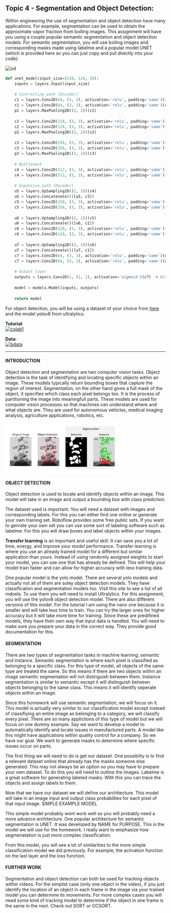 ## Topic 4 - Segmentation and Object Detection:
Within engineering the use of segmentation and object detection have many applications. For example, segmentation can be used to obtain the approximate vapor fraction from boiling images. This assignment will have you using a couple popular semantic segmentation and object detection models.
For semantic segmentation, you will use boiling images and corresponding masks made using labelme and a popular model UNET (which is provided here so you can just copy and put directly into your code): 

![od](./static/hw4demo.gif)


```python
def unet_model(input_size=(128, 128, 3)):
    inputs = layers.Input(input_size)
    
    # Contracting path (Encoder)
    c1 = layers.Conv2D(64, (3, 3), activation='relu', padding='same')(inputs)
    c1 = layers.Conv2D(64, (3, 3), activation='relu', padding='same')(c1)
    p1 = layers.MaxPooling2D((2, 2))(c1)
    
    c2 = layers.Conv2D(128, (3, 3), activation='relu', padding='same')(p1)
    c2 = layers.Conv2D(128, (3, 3), activation='relu', padding='same')(c2)
    p2 = layers.MaxPooling2D((2, 2))(c2)
    
    c3 = layers.Conv2D(256, (3, 3), activation='relu', padding='same')(p2)
    c3 = layers.Conv2D(256, (3, 3), activation='relu', padding='same')(c3)
    p3 = layers.MaxPooling2D((2, 2))(c3)
    
    # Bottleneck
    c4 = layers.Conv2D(512, (3, 3), activation='relu', padding='same')(p3)
    c4 = layers.Conv2D(512, (3, 3), activation='relu', padding='same')(c4)
    
    # Expansive path (Decoder)
    u5 = layers.UpSampling2D((2, 2))(c4)
    u5 = layers.Concatenate()([u5, c3])
    c5 = layers.Conv2D(256, (3, 3), activation='relu', padding='same')(u5)
    c5 = layers.Conv2D(256, (3, 3), activation='relu', padding='same')(c5)
    
    u6 = layers.UpSampling2D((2, 2))(c5)
    u6 = layers.Concatenate()([u6, c2])
    c6 = layers.Conv2D(128, (3, 3), activation='relu', padding='same')(u6)
    c6 = layers.Conv2D(128, (3, 3), activation='relu', padding='same')(c6)
    
    u7 = layers.UpSampling2D((2, 2))(c6)
    u7 = layers.Concatenate()([u7, c1])
    c7 = layers.Conv2D(64, (3, 3), activation='relu', padding='same')(u7)
    c7 = layers.Conv2D(64, (3, 3), activation='relu', padding='same')(c7)
    
    # Output layer
    outputs = layers.Conv2D(1, (1, 1), activation='sigmoid')(c7)  # Binary output for binary segmentation
    
    model = models.Model(inputs, outputs)
    
    return model
```

For object detection, you will be using a dataset of your choice from [here](https://public.roboflow.com/object-detection) and the model yolov8 from ultralytics. 

**Tutorial**:<br> [![colab1](https://colab.research.google.com/assets/colab-badge.svg)](https://colab.research.google.com/drive/1Rrw1nVSojROv_trXraC6x9hQABRAiduE?usp=sharing) 
<br> 

**Data**: <br> [![bdata](https://img.shields.io/badge/osf%20storage-red)](https://osf.io/zq9pc/files/osfstorage#)

---
#### INTRODUCTION
Object detection and segmentation are two computer vision tasks. Object detection is the task of identifying and locating specific objects within an image. These models typically return bounding boxes that capture the region of interest. Segmentation, on the other hand gives a full mask of the object, it specifies which class each pixel belongs too. It is the process of partitioning the image into meaningfull parts. These models are used for computer vision processes so that machines can understand where and what objects are. They are used for autonomous vehicles, medical imaging analysis, agriculture applications, robotics, etc. 

 <img src="./static/overview1.png" alt="Overfitting" style="width:70%;">

#### OBJECT DETECTION
Object detection is used to locate and identify objects within an image. This model will take in an image and output a bounding box with class prediction. 

The dataset used is important. You will need a dataset with images and corresponding labels. For this you can either find one online or generate your own training set. Roboflow provides some free public sets. If you want to genrate your own set you can use some sort of labeling software such as labelme. For this you will draw boxes and label objects within your images. 

**Transfer learning** is an important and useful skill. It can save you a lot of time, energy, and improve your model performance. Transfer learning is where you use an already trained model for a different but similar application than yours. Instead of using randomly assigned weights to start your model, you can use one that has already be defined. This will help your model train faster and can allow for higher accuracy with less training data. 

One popular model is the yolo model. There are several yolo models and actually not all of them are soley object detection models. They have classification and segmentation models too. Visit this site to see a list of all mdoels. To use them you will need to install Ultralytics. For this assignment, you will use the yolov8 object detection model. There are also different versions of this model. For the tutorial I am using the nano one because it is smaller and will take less time to train. You can try the larger ones for higher accuracy but it will take more time for training. Since these are predifined models, they have their own way that input data is handled. You will need to make sure you prepare your data in the correct way. They provide good documentation for this.


#### SEGMENTATION
There are two types of segmentation tasks in machine learning; semantic and instance. Semantic segmentation is where each pixel is classified as belonging to a specific class. For this type of model, all objects of the same type are treated the same. So this means if there are two objects within an image semantic segmentation will not distinguish between them. Instance segmentation is similar to semantic except it will distinguish between objects belonging to the same class. This means it will identify seperate objects within an image. 

Since this homework will use semantic segmentation, we will focus on it. This model is actually very similar to our classification model except instead of classifiying an entire image as belonging to a category, we will classify every pixel. There are so many applictions of this type of model but we will focus on one dummy example. Say we want to develop a model to automatically identify and locate issues in manufactured parts. A model like this might have applications within quality control for a company. So we have our goal. We want to generate masks to determine where specific issues occur on parts.

The first thing we will need to do is get our dataset. One possibilty is to find a relevant dataset online that already has the masks someone else generated. This may not always be an option so you may have to prepare your own dataset. To do this you will need to outline the images. Labelme is a great software for generating labeled masks. With this you can trace the objects and assign labels to them. 

Now that we have our dataset we will define our architecture. This model will take in an image input and output class probablities for each pixel of that input image. SIMPLE EXAMPLE MODEL

This simple model probably wont work well so you will probably need a more advance architecture. One popular architecture for semantic segmentation is UNET. It was developed by NAME for PURPOSE. This is the model we will use for the homework. I really want to emphasize how segmenatation is just more complex classification. 

From this model, you will see a lot of similarities to the more simple classification model we did previously. For example, the activation function on the last layer and the loss function. 

#### FURTHER WORK
Segmentation and object detection can both be used for tracking objects within videos. For the simplist case (only one object in the video), if you just identify the location of an object in each frame in the image via your trained model you can determine its movements. For more complex cases you will need some kind of tracking model to determine if the object in one frame is the same in the next. Check out SORT or OCSORT. 
